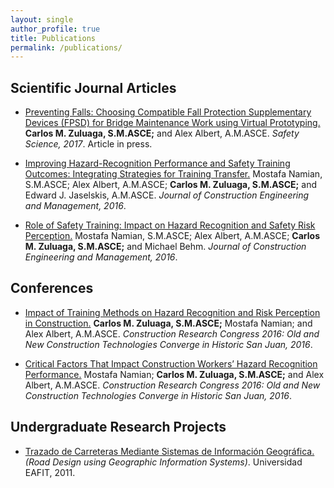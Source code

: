 ```yaml
---
layout: single
author_profile: true
title: Publications
permalink: /publications/
---
```

## Scientific Journal Articles 

- [Preventing Falls: Choosing Compatible Fall Protection Supplementary Devices (FPSD) for Bridge Maintenance Work using Virtual Prototyping.](https://doi.org/10.1016/j.ssci.2017.08.006) <b>Carlos M. Zuluaga, S.M.ASCE;</b> and Alex Albert, A.M.ASCE.
<i>Safety Science, 2017</i>. Article in press.

- [Improving Hazard-Recognition Performance and Safety Training Outcomes: Integrating Strategies for Training Transfer.](http://ascelibrary.org/doi/abs/10.1061/%28ASCE%29CO.1943-7862.0001160) Mostafa Namian, S.M.ASCE; Alex Albert, A.M.ASCE; <b>Carlos M. Zuluaga, S.M.ASCE;</b> and Edward J. Jaselskis, A.M.ASCE. <i>Journal of Construction Engineering and Management, 2016</i>.

- [Role of Safety Training: Impact on Hazard Recognition and Safety Risk Perception.](http://ascelibrary.org/doi/abs/10.1061/%28ASCE%29CO.1943-7862.0001198) Mostafa Namian, S.M.ASCE; Alex Albert, A.M.ASCE; <b>Carlos M. Zuluaga, S.M.ASCE;</b> and Michael Behm. <i>Journal of Construction Engineering and Management, 2016</i>.

## Conferences

- [Impact of Training Methods on Hazard Recognition and Risk Perception in Construction.](http://ascelibrary.org/doi/abs/10.1061/9780784479827.285) <b>Carlos M. Zuluaga, S.M.ASCE;</b> Mostafa Namian; and Alex Albert, A.M.ASCE. <i>Construction Research Congress 2016: Old and New Construction Technologies Converge in Historic San Juan, 2016</i>.

- [Critical Factors That Impact Construction Workers’ Hazard Recognition Performance.](http://ascelibrary.org/doi/abs/10.1061/9780784479827.275) Mostafa Namian; <b>Carlos M. Zuluaga, S.M.ASCE;</b> and Alex Albert, A.M.ASCE.
<i>Construction Research Congress 2016: Old and New Construction Technologies Converge in Historic San Juan, 2016</i>.

## Undergraduate Research Projects

- [Trazado de Carreteras Mediante Sistemas de Información Geográfica.](https://repository.eafit.edu.co/handle/10784/5447#.WI6XO_krJhE) <i>(Road Design using Geographic Information Systems)</i>. Universidad EAFIT, 2011.
